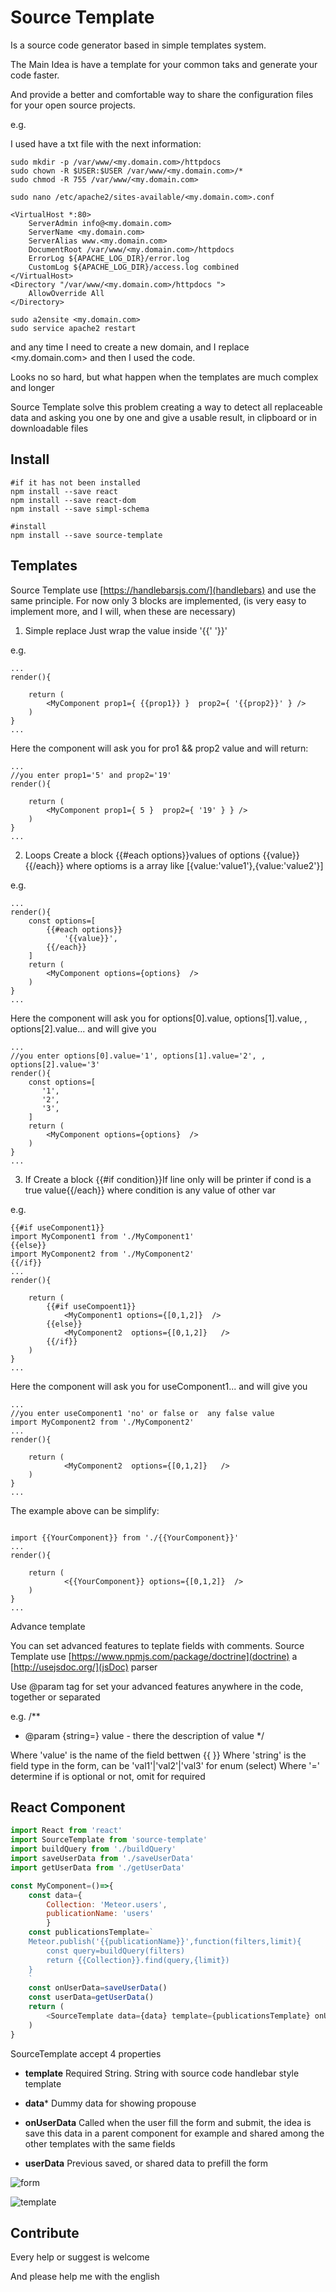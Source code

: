 # Source Template

Is a source code generator based in simple templates system.

The Main Idea is have a template for your common taks and generate your
code faster.

And provide a better and comfortable way to share the configuration files
for your open source projects.

e.g.

I used have a txt file with the next information:

```
sudo mkdir -p /var/www/<my.domain.com>/httpdocs
sudo chown -R $USER:$USER /var/www/<my.domain.com>/*
sudo chmod -R 755 /var/www/<my.domain.com>

sudo nano /etc/apache2/sites-available/<my.domain.com>.conf

<VirtualHost *:80>
	ServerAdmin info@<my.domain.com>
	ServerName <my.domain.com>
	ServerAlias www.<my.domain.com>
	DocumentRoot /var/www/<my.domain.com>/httpdocs
	ErrorLog ${APACHE_LOG_DIR}/error.log
	CustomLog ${APACHE_LOG_DIR}/access.log combined
</VirtualHost>
<Directory "/var/www/<my.domain.com>/httpdocs ">
    AllowOverride All
</Directory>

sudo a2ensite <my.domain.com>
sudo service apache2 restart

```

and  any time I need to create
a new domain, and I replace <my.domain.com> and then I used the code.

Looks no so hard, but what happen when the templates are much complex and longer

Source Template solve this problem creating a way to detect all replaceable data and
asking you one by one and give a usable result, in clipboard or in  downloadable  files




## Install

``` 
#if it has not been installed
npm install --save react 
npm install --save react-dom 
npm install --save simpl-schema 

#install 
npm install --save source-template

```


## Templates
Source Template use [https://handlebarsjs.com/](handlebars) and use the same principle.
For now only 3 blocks are implemented, (is very easy to implement more, and I will, when these are necessary)

1) Simple replace
Just wrap the value inside '{{' '}}'

e.g. 
```
...
render(){

    return (
        <MyComponent prop1={ {{prop1}} }  prop2={ '{{prop2}}' } />
    )
}
...
```
Here the component will ask you for pro1 && prop2 value and will return:
```
...
//you enter prop1='5' and prop2='19'
render(){

    return (
        <MyComponent prop1={ 5 }  prop2={ '19' } } />
    )
}
...
```

2) Loops
Create a block {{#each options}}values of options {{value}}{{/each}} where optioms is a array like [{value:'value1'},{value:'value2'}]



e.g. 
```
...
render(){
    const options=[
        {{#each options}}
            '{{value}}',
        {{/each}}
    ]
    return (
        <MyComponent options={options}  />
    )
}
...
```
Here the component will ask you for options[0].value, options[1].value, , options[2].value... and will give you 
```
...
//you enter options[0].value='1', options[1].value='2', , options[2].value='3'
render(){
    const options=[
       '1',
       '2',
       '3',
    ]
    return (
        <MyComponent options={options}  />
    )
}
...
```

3) If
Create a block {{#if condition}}If line only will be printer if cond is a true value{{/each}} where condition is any value of other var

e.g. 
```
{{#if useComponent1}}
import MyComponent1 from './MyComponent1'
{{else}}
import MyComponent2 from './MyComponent2'
{{/if}}
...
render(){
   
    return (
        {{#if useCompoent1}}
            <MyComponent1 options={[0,1,2]}  />
        {{else}}
            <MyComponent2  options={[0,1,2]}   />
        {{/if}}
    )
}
...
```
Here the component will ask you for useComponent1... and will give you 
```
...
//you enter useComponent1 'no' or false or  any false value
import MyComponent2 from './MyComponent2'
...
render(){
   
    return (
            <MyComponent2  options={[0,1,2]}   />
    )
}
...
```

The example above can be simplify:
```

import {{YourComponent}} from './{{YourComponent}}'
...
render(){
   
    return (
            <{{YourComponent}} options={[0,1,2]}  />
    )
}
...
```


Advance template

You can set  advanced features to teplate fields with comments. Source Template use [https://www.npmjs.com/package/doctrine](doctrine) a [http://usejsdoc.org/](jsDoc) parser

Use @param tag for set your advanced features anywhere in the code, together or separated

e.g.
/**
 * @param {string=} value - there the description of value
 */
 
Where 'value' is the name of the field bettwen {{ }}
Where 'string' is the field type in the form, can be 'val1'|'val2'|'val3' for enum (select)
Where '=' determine if is optional or not, omit for required



## React Component

```js
import React from 'react'
import SourceTemplate from 'source-template'
import buildQuery from './buildQuery'
import saveUserData from './saveUserData'
import getUserData from './getUserData'

const MyComponent=()=>{
    const data={
        Collection: 'Meteor.users',
        publicationName: 'users'
        }
    const publicationsTemplate=`
    Meteor.publish('{{publicationName}}',function(filters,limit){
        const query=buildQuery(filters)
        return {{Collection}}.find(query,{limit})
    }
    `
    const onUserData=saveUserData()
    const userData=getUserData()
    return (
        <SourceTemplate data={data} template={publicationsTemplate} onUserData={onUserData} userData={userData}/>
    )
}
```

SourceTemplate accept 4 properties
* **template**
Required String. String with source code handlebar style template

* **data*** 
Dummy data for showing propouse  

* **onUserData**
Called when the user fill the form and submit, the idea is save this data in a parent component for example 
and shared among the other templates with the same fields

* **userData**
Previous saved, or shared data to prefill the form


![form](https://raw.githubusercontent.com/cesarve/source-template/master/docs/source-template-form.png)

![template](https://raw.githubusercontent.com/cesarve/source-template/master/docs/source-template-template.png)


## Contribute

Every help or suggest is welcome

And please help me with the english

 
